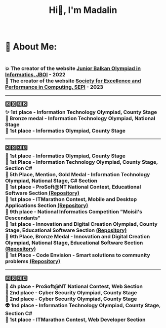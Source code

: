 # <p align="center">Hi👋, I'm Madalin</p>
<br>
<h1 align="left">💫 About Me: </h1>
<h3 align="left">
<br> 💥 The creator of the website <a href = "https://jboi2022.lrmd.ro/" >Junior Balkan Olympiad in Informatics, JBOI</a> - 2022
<br> 💫 The creator of the website <a href = "https://sepi.ro/" >Society for Excellence and Performance in Computing, SEPI</a> - 2023

<hr>

2️⃣0️⃣2️⃣2️⃣
<br>✨️ 1st place - Information Technology Olympiad, County Stage
<br> 🥉 Bronze medal - Information Technology Olympiad, National Stage
<br> 👾 1st place - Informatics Olympiad, County Stage

<hr>

2️⃣0️⃣2️⃣3️⃣
<br> 🧠 1st place - Informatics Olympiad, County Stage
<br> 👀 1st Place - Information Technology Olympiad, County Stage, Section C#
<br> 🥇 5th Place, Mention, Gold Medal - Information Technology Olympiad, National Stage, C# Section
<br> 🤖 1st place - ProSoft@NT National Contest, Educational Software Section <a href = "https://github.com/nnmadalin/PROSOFT-NT---Exploratorul-Spatiului" >(Repository)</a>
<br> 👻 1st place - ITMarathon Contest, Mobile and Desktop Applications Section <a href = "https://github.com/nnmadalin/Invite-for-a-break---ITMarathon" >(Repository)</a>
<br> 🎊 9th place - National Informatics Competition "Moisil's Descendants"
<br> 🎃 1st place - Innovation and Digital Creation Olympiad, County Stage, Educational Software Section <a href = "https://github.com/nnmadalin/SchoolSync" >(Repository)</a>
<br> 🥉 9th Place, Bronze Medal - Innovation and Digital Creation Olympiad, National Stage, Educational Software Section <a href = "https://github.com/nnmadalin/SchoolSync" >(Repository)</a>
<br> 🥇 1st Place - Code Envision - Smart solutions to community problems <a href = "https://github.com/nnmadalin/Code-Envision" >(Repository)</a>


<hr>

2️⃣0️⃣2️⃣4️⃣
<br> 🥉 4h place - ProSoft@NT National Contest, Web Section
<br> 🚀 2nd place - Cyber Security Olympiad, County Stage
<br> 🎃 2nd place - Cyber Security Olympiad, County Stage
<br> 👽 1nd place - Information Technology Olympiad, County Stage, Section C#
<br> 📱 1st place - ITMarathon Contest, Web Developer Section

</h3>
